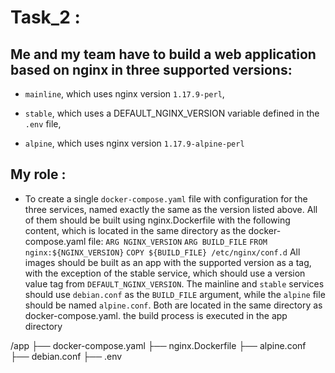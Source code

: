 # Task_2 : 

## Me and my team have to build a web application based on nginx in three supported versions:

- `mainline`, which uses nginx version `1.17.9-perl`,

- `stable`, which uses a DEFAULT_NGINX_VERSION variable defined in the `.env` file,

- `alpine`, which uses nginx version `1.17.9-alpine-perl`

## My role :

- To create a single `docker-compose.yaml` file with configuration for the three services, named exactly the same as the version listed above.
All of them should be built using nginx.Dockerfile with the following content, which is located in the same directory as the docker-compose.yaml file:
`ARG NGINX_VERSION`
`ARG BUILD_FILE`
`FROM nginx:${NGINX_VERSION}`
`COPY ${BUILD_FILE} /etc/nginx/conf.d`
All images should be built as an app with the supported version as a tag, with the exception of the stable service, which should use a version value tag from `DEFAULT_NGINX_VERSION`.
The mainline and `stable` services should use `debian.conf` as the `BUILD_FILE` argument, while the `alpine` file should be named `alpine.conf`. Both are located in the same directory as docker-compose.yaml.
the build process is executed in the app directory

/app
  ├── docker-compose.yaml
  ├── nginx.Dockerfile
  ├── alpine.conf
  ├── debian.conf
  ├── .env


